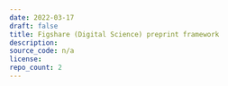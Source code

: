 ```yaml
---
date: 2022-03-17
draft: false
title: Figshare (Digital Science) preprint framework
description:
source_code: n/a
license:
repo_count: 2
---
```



